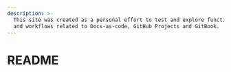 ```yaml
---
description: >-
  This site was created as a personal effort to test and explore functionality
  and workflows related to Docs-as-code, GitHub Projects and GitBook.
---
```


# README

